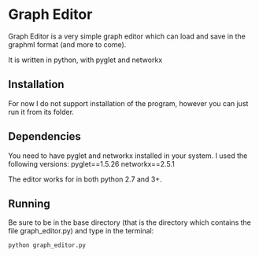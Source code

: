# Graph Editor

Graph Editor is a very simple graph editor which can load and save in the
graphml format (and more to come).

It is written in python, with pyglet and networkx

## Installation

For now I do not support installation of the program, however you can just
run it from its folder.

## Dependencies

You need to have pyglet and networkx installed in your system.
I used the following versions:
pyglet==1.5.26
networkx==2.5.1

The editor works for in both python 2.7 and 3+.

## Running

Be sure to be in the base directory (that is the directory which contains
the file graph\_editor.py) and type in the terminal:

    python graph_editor.py
